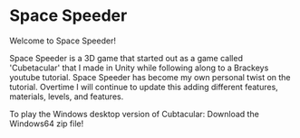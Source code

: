# Space Speeder

Welcome to Space Speeder! 

Space Speeder is a 3D game that started out as a game called 'Cubetacular' that I made in Unity while following along to a Brackeys youtube tutorial.
Space Speeder has become my own personal twist on the tutorial.
Overtime I will continue to update this adding different features, materials, levels, and features.

To play the Windows desktop version of Cubtacular: Download the Windows64 zip file!
